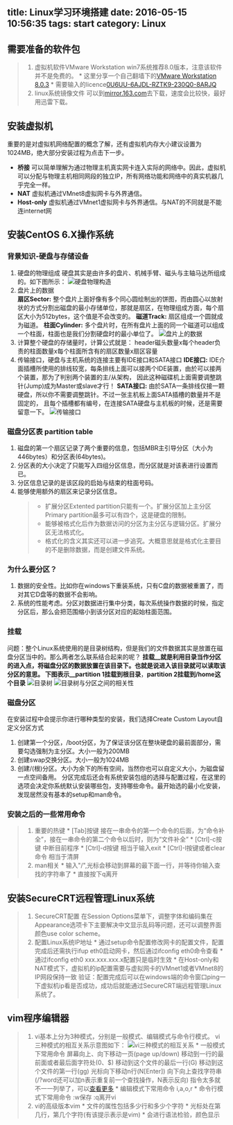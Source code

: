 title: Linux学习环境搭建
date: 2016-05-15 10:56:35
tags: start
category: Linux
---

## 需要准备的软件包
>1.	虚拟机软件VMware Workstation
    win7系统推荐8.0版本，注意该软件并不是免费的。
    * 这里分享一个自己翻墙下的[VMware Workstation 8.0.3](http://pan.baidu.com/s/1i5xvYx3)
    * 需要输入的licence[0U6UU-6AJDL-RZTK9-230Q0-8ARJQ](http://www.56ads.com/article/1440.html)
>2.	linux系统镜像文件<!-- more -->
	可以到[mirror.163.com](http://mirrors.163.com/)去下载，速度会比较快，最好用迅雷下载。

## 安装虚拟机
重要的是对虚拟机网络配置的概念了解，还有虚拟机内存大小建议设置为1024MB，绝大部分安装过程为点击下一步。
* __桥接__ 可以简单理解为通过物理主机真实网卡连入实际的网络中。因此，虚拟机可以分配与物理主机相同网段的独立IP，所有网络功能和网络中的真实机器几乎完全一样。
* __NAT__ 虚拟机通过VMnet8虚拟网卡与外界通信。
* __Host-only__ 虚拟机通过VMnet1虚拟网卡与外界通信。与NAT的不同就是不能连internet网

## 安装CentOS 6.X操作系统
### 背景知识-硬盘与存储设备
   1. 硬盘的物理组成  硬盘其实是由许多的盘片、机械手臂、磁头与主轴马达所组成的。如下图所示：
   ![硬盘物理构造](Linux学习环境搭建/hard_disk01.jpg)
   2. 盘片上的数据  
     __扇区Sector:__ 整个盘片上面好像有多个同心圆绘制出的饼图，而由圆心以放射状的方式分割出磁盘的最小存储单位，那就是扇区，在物理组成方面，每个扇区大小为512bytes，这个值是不会改变的。
     __磁道Track:__ 扇区组成一个圆就成为磁道。
     __柱面Cylinder:__ 多个盘片时，在所有盘片上面的同一个磁道可以组成一个柱面，柱面也是我们分割硬盘时的最小单位了。
   ![盘片上的数据](Linux学习环境搭建/hard_disk02.gif)
   3. 计算整个硬盘的存储量时，计算公式就是：
   header磁头数量x每个header负责的柱面数量x每个柱面所含有的扇区数量x扇区容量
   4. 传输接口，硬盘与主机系统的连接主要有IDE接口和SATA接口
     __IDE接口:__  IDE介面插槽所使用的排线较宽，每条排线上面可以接两个IDE装置，由於可以接两个装置，那为了判别两个装置的主/从架构， 因此这种磁碟机上面需要调整跳针(Jump)成为Master或slave才行！
     __SATA接口:__ 由於SATA一条排线仅接一颗硬盘，所以你不需要调整跳针。不过一张主机板上面SATA插槽的数量并不是固定的， 且每个插槽都有编号，在连接SATA硬盘与主机板的时候，还是需要留意一下。
    ![传输接口](Linux学习环境搭建/computer06.jpg)

### 磁盘分区表 partition table
  1. 磁盘的第一个扇区记录了两个重要的信息，包括MBR主引导分区（大小为446bytes）和分区表(64bytes)。
  2. 分区表的大小决定了只能写入四组分区信息，而分区就是对该表进行设置而已。
  3. 分区信息记录的是该区段的启始与结束的柱面号码。
  4. 能够使用额外的扇区来记录分区信息。
      >* 扩展分区Extented partition只能有一个。扩展分区加上主分区Primary partition最多可以有四个，这是硬盘的限制。
      >* 能够被格式化后作为数据访问的分区为主分区与逻辑分区。扩展分区无法格式化。
      >* 格式化的含义其实还可以进一步追究。大概意思就是格式化主要目的不是删除数据，而是创建文件系统。

### 为什么要分区？
  1. 数据的安全性。比如你在windows下重装系统，只有C盘的数据被重置了，而对其它D盘等的数据不会影响。
  2. 系统的性能考虑。分区对数据进行集中分类，每次系统操作数据的时候，指定分区后，那么会把范围缩小到该分区对应的起始柱面范围。
  

### 挂载
问题：整个Linux系统使用的是目录树结构，但是我们的文件数据其实是放置在磁盘分区当中的。那么两者怎么联系结合起来的呢？
__挂载__就是利用目录当作分区的进入点，将磁盘分区的数据放置在该目录下。也就是说进入该目录就可以读取该分区的意思。
   下图表示__partition 1挂载到根目录__，__partition 2挂载到/home这个目录__
   ![目录树](Linux学习环境搭建/dirtree.gif)
   ![目录树与分区之间的相关性](Linux学习环境搭建/dir_3.png)

### 磁盘分区
在安装过程中会提示你进行哪种类型的安装，我们选择Create Custom Layout自定义分区方式
  1. 创建第一个分区，/boot分区，为了保证该分区在整块硬盘的最前面部分，需要勾选强制为主分区。大小一般为200MB
  2. 创建swap交换分区。大小一般为1024MB
  3. 创建/(根)分区。大小为余下的所有空间，当然你也可以自定义大小，为磁盘留一点空间备用。
  分区完成后还会有系统安装包组的选择与配置过程，在这里的选项会决定你系统默认安装哪些包，支持哪些命令。最开始选的最小化安装，发现居然没有基本的setup和man命令。

### 安装之后的一些常用命令
  >1. 重要的热键
    * [Tab]按键 接在一串命令的第一个命令的后面，为“命令补全”，接在一串命令的第二个命令以后时，则为“文件补全”
    * [Ctrl]-c按键 中断目前程序
    * [Ctrl]-d按键 相当于输入exit
    * [Ctrl]-l按键或者clear命令 相当于清屏
  >2. man相关
    * 输入"/",光标会移动到屏幕的最下面一行，并等待你输入查找的字符串了
    * 直接按下q离开

## 安装SecureCRT远程管理Linux系统
>1. SecureCRT配置
    在Session Options菜单下，调整字体和编码集在Appearance选项卡下主要解决中文显示乱码等问题，还可以调整界面颜色use color scheme。
>2. 配置Linux系统IP地址
    * 通过setup命令配置修改网卡的配置文件，配置完成后还需执行ifup eth0启动网卡，然后通过ifconfig eth0命令查看
    * 通过ifconfig eth0 xxx.xxx.xxx.x配置只是临时生效
    * 在Host-only和NAT模式下，虚拟机的ip配置需要与虚拟网卡的VMnet1或者VMnet8的IP网段保持一致
    验证：配置完成后可以在windows端的命令窗口ping一下虚拟机ip看是否成功，成功后就能通过SecureCRT端远程管理Linux系统了。

## vim程序编辑器
>1. vi基本上分为3种模式，分别是一般模式、编辑模式与命令行模式。
vi三种模式的相互关系示意图如下：
![vi三种模式的相互关系](Linux学习环境搭建/vi-mode.gif)
    * 一般模式下常用命令 
      屏幕向上、向下移动一页(page up/down)
      移动到一行的最前面或者最后面字符处(0、$)
      移动到这个文件的最后一行(G)
      移动到这个文件的第一行(gg)
      光标向下移动n行(N[Enter])
      向下向上查找字符串(/?word还可以加n表示重复前一个查找操作，N表示反向)
      指令太多就不一一列举了，可以[查看更多](http://vbird.dic.ksu.edu.tw/linux_basic/0310vi.php#vi_command)
    * 编辑模式下常用命令
      i,a,o,r
    * 命令行模式下常用命令
      :w保存
      :q离开vi
>2. vi的高级版本vim
    * 文件的属性包括多少行和多少个字符
    * 光标处在第几行，第几个字符(有该提示表示是vim)
    * 会进行语法检验，颜色显示
    


